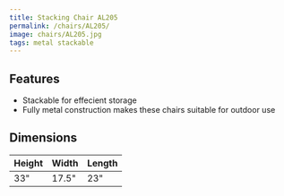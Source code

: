 ```yaml
---
title: Stacking Chair AL205
permalink: /chairs/AL205/
image: chairs/AL205.jpg
tags: metal stackable
---
```

## Features

- Stackable for effecient storage
- Fully metal construction makes these chairs suitable for outdoor use

## Dimensions

Height | Width | Length
-------|-------|-------
33"    | 17.5" | 23"